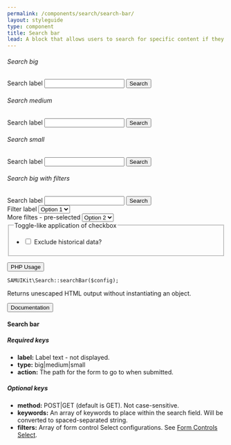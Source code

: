 ```yaml
---
permalink: /components/search/search-bar/
layout: styleguide
type: component
title: Search bar
lead: A block that allows users to search for specific content if they know what search terms to use or can’t find desired content in the main navigation
---
```


<div class="preview preview-search-bar">
<h6>Search big</h6>
  <form class="usa-search usa-search-big">
    <div role="search">
      <label class="usa-sr-only" for="search-field-big">Search label</label>
      <input id="search-field-big" type="search" name="search">
      <button type="submit">
        <span class="usa-search-submit-text">Search</span>
      </button>
    </div>
  </form>

<h6>Search medium</h6>
  <form class="usa-search">
    <div role="search">
      <label class="usa-sr-only" for="search-field">Search label</label>
      <input id="search-field" type="search" name="search">
      <button type="submit">
        <span class="usa-search-submit-text">Search</span>
      </button>
    </div>
  </form>

<h6>Search small</h6>
  <form class="usa-search usa-search-small">
    <div role="search">
      <label class="usa-sr-only" for="search-field-small">Search label</label>
      <input id="search-field-small" type="search" name="search">
      <button type="submit">
        <span class="usa-sr-only">Search</span>
      </button>
    </div>
  </form>
<h6>Search big with filters</h6>
  <div class="usa-grid">
    <form class="usa-search usa-search-big">
      <div role="search">
      <label class="usa-sr-only" for="search-field-big">Search label</label>
      <input id="search-field-big" type="search" name="search">
        <button type="submit">
          <span class="usa-search-submit-text">Search</span>
        </button>     
        <div class="usa-width-one-half" style="margin-right: 7px;">
          <div>
            <label for="filter_name">Filter label</label>
            <select id="filter_name" name="filter_name">
              <option value="f1opt1">Option 1</option>
              <option value="f1opt2">Option 2</option>
              <option value="f1opt3">Option 3</option>
            </select>
          </div>
        </div>
        <div class="usa-width-one-half" style="margin-right: 7px;">
          <div>
            <label for="filter_name_2">More filtes - pre-selected</label>
            <select id="filter_name_2" name="filter_name_2">
              <option value="f2opt1">Option 1</option>
              <option value="f2opt2" selected="selected">Option 2</option>
              <option value="f2opt3">Option 3</option>
            </select>
          </div>
        </div>
        <div class="usa-width-one-whole">
          <div>
            <fieldset class="usa-fieldset-inputs">
              <legend class="usa-sr-only">Toggle-like application of checkbox</legend>
              <ul class="usa-unstyled-list">
                <li>
                  <input id="f3opt1-filter_name_3" type="checkbox" name="filter_name_3[]" value="f3opt1">
                  <label for="f3opt1-filter_name_3">Exclude historical data?</label>
                </li>
              </ul>
            </fieldset>
          </div>
        </div>         
      </div>      
    </form>
  </div>
</div>

<div class="usa-accordion-bordered usa-accordion-docs">
  <button class="usa-button-unstyled usa-accordion-button"
      aria-expanded="false" aria-controls="collapsible-0">
    PHP Usage
  </button>
  <div id="collapsible-0" aria-hidden="true" class="usa-accordion-content">
  
  <pre><code>SAMUIKit\Search::searchBar($config);</code></pre>

  <p>Returns unescaped HTML output without instantiating an object.</p>
  </div>
</div>

<div class="usa-accordion-bordered usa-accordion-docs">
  <button class="usa-button-unstyled usa-accordion-button"
      aria-expanded="true" aria-controls="collapsible-0">
    Documentation
  </button>
  <div id="collapsible-0" aria-hidden="false" class="usa-accordion-content">
  <h4 class="usa-heading">Search bar</h4>

  <h5>Required keys</h5>
  <ul>
    <li><strong>label:</strong> Label text - not displayed.</li>
    <li><strong>type:</strong> big|medium|small</li>
    <li><strong>action:</strong> The path for the form to go to when submitted.</li>
  </ul>

  <h5>Optional keys</h5>
  <ul>
    <li><strong>method:</strong> POST|GET (default is GET). Not case-sensitive.</li>  
    <li><strong>keywords:</strong> An array of keywords to place within the search field. Will be converted to spaced-separated string.</li>
    <li><strong>filters:</strong> Array of form control Select configurations. See <a href="{{ site.baseurl }}/form-controls/select">Form Controls Select</a>.</li>
  </ul>
</div>
